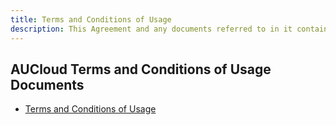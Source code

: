 ```yaml
---
title: Terms and Conditions of Usage
description: This Agreement and any documents referred to in it contain the terms and conditions that govern your access to and use of AUCloud.
---
```

## AUCloud Terms and Conditions of Usage Documents

- [Terms and Conditions of Usage](assets/AUCloud_Terms_and_Conditions_of_Usage.pdf)
